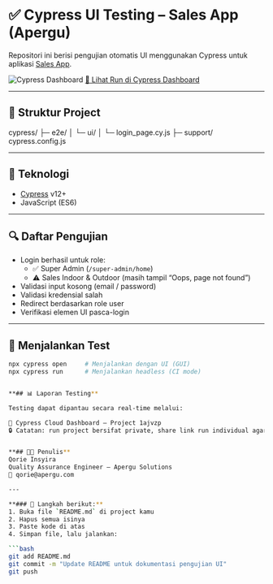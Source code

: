 # ✅ Cypress UI Testing – Sales App (Apergu)

Repositori ini berisi pengujian otomatis UI menggunakan Cypress untuk aplikasi [Sales App](https://sales-app-apergu.vercel.app/).

![Cypress Dashboard](https://img.shields.io/badge/Cypress-Tested-brightgreen?logo=cypress)
[🔗 Lihat Run di Cypress Dashboard](https://cloud.cypress.io/projects/1ajvzp/runs)

---

## 📁 Struktur Project
cypress/
├─ e2e/
│  └─ ui/
│     └─ login_page.cy.js
├─ support/
cypress.config.js

---

## 🚀 Teknologi

- [Cypress](https://www.cypress.io/) v12+
- JavaScript (ES6)

---

## 🔍 Daftar Pengujian

- Login berhasil untuk role:
  - ✅ Super Admin (`/super-admin/home`)
  - ⚠️ Sales Indoor & Outdoor (masih tampil “Oops, page not found”)
- Validasi input kosong (email / password)
- Validasi kredensial salah
- Redirect berdasarkan role user
- Verifikasi elemen UI pasca-login

---

## 🧪 Menjalankan Test

```bash
npx cypress open     # Menjalankan dengan UI (GUI)
npx cypress run      # Menjalankan headless (CI mode)


**## 📊 Laporan Testing**

Testing dapat dipantau secara real-time melalui:

🔗 Cypress Cloud Dashboard – Project 1ajvzp
🔒 Catatan: run project bersifat private, share link run individual agar publik dapat mengakses.


**## 👩‍💻 Penulis**
Qorie Insyira
Quality Assurance Engineer – Apergu Solutions
📧 qorie@apergu.com

---

**### 📝 Langkah berikut:**
1. Buka file `README.md` di project kamu
2. Hapus semua isinya
3. Paste kode di atas
4. Simpan file, lalu jalankan:

```bash
git add README.md
git commit -m "Update README untuk dokumentasi pengujian UI"
git push
